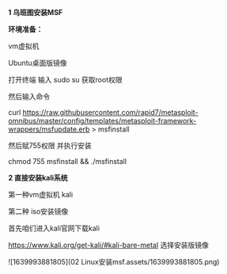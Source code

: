 **1 乌班图安装MSF**

**环境准备：**

vm虚拟机 

Ubuntu桌面版镜像 



打开终端  输入 sudo su  获取root权限 

然后输入命令

curl https://raw.githubusercontent.com/rapid7/metasploit-omnibus/master/config/templates/metasploit-framework-wrappers/msfupdate.erb > msfinstall 

然后赋755权限 并执行安装

chmod 755 msfinstall && ./msfinstall





**2 直接安装kali系统**

第一种vm虚拟机 kali 

第二种 iso安装镜像

首先咱们进入kali官网下载kali

https://www.kali.org/get-kali/#kali-bare-metal  选择安装版镜像

![1639993881805](02 Linux安装msf.assets/1639993881805.png)



